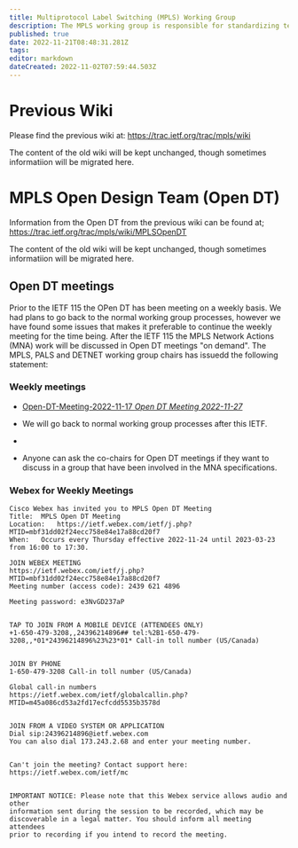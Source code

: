```yaml
---
title: Multiprotocol Label Switching (MPLS) Working Group
description: The MPLS working group is responsible for standardizing technology for label switching and for the implementation of label-switched paths over packet based link-level technologies.
published: true
date: 2022-11-21T08:48:31.281Z
tags: 
editor: markdown
dateCreated: 2022-11-02T07:59:44.503Z
---
```


# Previous Wiki
Please find the previous wiki at:
https://trac.ietf.org/trac/mpls/wiki

The content of the old wiki will be kept unchanged, though sometimes informatiion will be migrated here.

# MPLS Open Design Team (Open DT)
Information from the Open DT from the previous wiki can be found at;
https://trac.ietf.org/trac/mpls/wiki/MPLSOpenDT

The content of the old wiki will be kept unchanged, though sometimes informatiion will be migrated here.

## Open DT meetings
Prior to the IETF 115 the  OPen DT has been meeting on a weekly basis. We had plans to go back to the normal working group processes, however we have found some issues that makes it preferable to continue the weekly meeting for the time being. After the IETF 115 the MPLS Network Actions (MNA) work will be discussed in Open DT meetings "on demand". The MPLS, PALS and DETNET working group chairs has issuedd the following statement:

### Weekly meetings
- [Open-DT-Meeting-2022-11-17 *Open DT Meeting 2022-11-27*](/group/mpls/2022-11-17)
       
-    We will go back to normal working group processes after this IETF.
- 
-    Anyone can ask the co-chairs for Open DT meetings if they want to discuss in a group that have been involved in the MNA specifications.

### Webex for Weekly Meetings

```
Cisco Webex has invited you to MPLS Open DT Meeting
Title: 	MPLS Open DT Meeting
Location: 	https://ietf.webex.com/ietf/j.php?MTID=mbf31dd02f24ecc758e84e17a88cd20f7
When: 	Occurs every Thursday effective 2022-11-24 until 2023-03-23 from 16:00 to 17:30.

JOIN WEBEX MEETING
https://ietf.webex.com/ietf/j.php?MTID=mbf31dd02f24ecc758e84e17a88cd20f7
Meeting number (access code): 2439 621 4896

Meeting password: e3NvGD237aP


TAP TO JOIN FROM A MOBILE DEVICE (ATTENDEES ONLY)
+1-650-479-3208,,24396214896## tel:%2B1-650-479-3208,,*01*24396214896%23%23*01* Call-in toll number (US/Canada)


JOIN BY PHONE
1-650-479-3208 Call-in toll number (US/Canada)

Global call-in numbers
https://ietf.webex.com/ietf/globalcallin.php?MTID=m45a086cd53a2fd17ecfcdd5535b3578d


JOIN FROM A VIDEO SYSTEM OR APPLICATION
Dial sip:24396214896@ietf.webex.com
You can also dial 173.243.2.68 and enter your meeting number.


Can't join the meeting? Contact support here:
https://ietf.webex.com/ietf/mc


IMPORTANT NOTICE: Please note that this Webex service allows audio and other
information sent during the session to be recorded, which may be 
discoverable in a legal matter. You should inform all meeting attendees 
prior to recording if you intend to record the meeting.

```